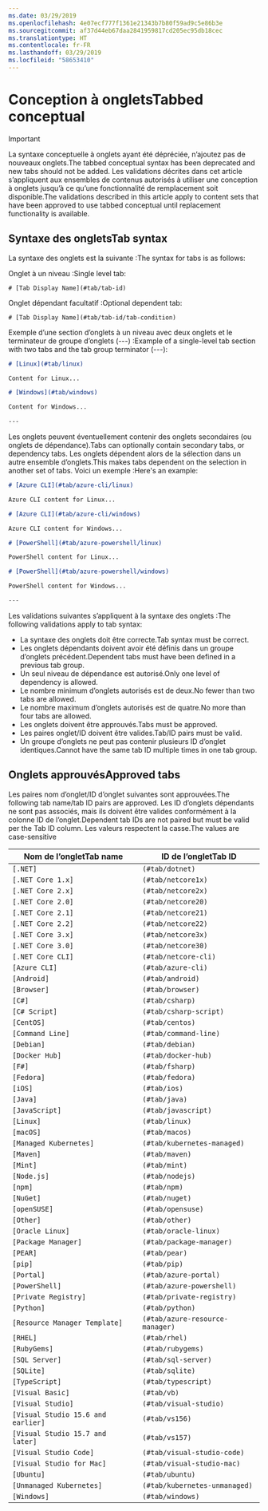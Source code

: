 ```yaml
---
ms.date: 03/29/2019
ms.openlocfilehash: 4e07ecf777f1361e21343b7b80f59ad9c5e86b3e
ms.sourcegitcommit: af37d44eb67daa2841959817cd205ec95db18cec
ms.translationtype: HT
ms.contentlocale: fr-FR
ms.lasthandoff: 03/29/2019
ms.locfileid: "58653410"
---
```

# <a name="tabbed-conceptual"></a><span data-ttu-id="7e44e-101">Conception à onglets</span><span class="sxs-lookup"><span data-stu-id="7e44e-101">Tabbed conceptual</span></span>

> [!IMPORTANT]
> <span data-ttu-id="7e44e-102">La syntaxe conceptuelle à onglets ayant été dépréciée, n’ajoutez pas de nouveaux onglets.</span><span class="sxs-lookup"><span data-stu-id="7e44e-102">The tabbed conceptual syntax has been deprecated and new tabs should not be added.</span></span> <span data-ttu-id="7e44e-103">Les validations décrites dans cet article s’appliquent aux ensembles de contenus autorisés à utiliser une conception à onglets jusqu’à ce qu’une fonctionnalité de remplacement soit disponible.</span><span class="sxs-lookup"><span data-stu-id="7e44e-103">The validations described in this article apply to content sets that have been approved to use tabbed conceptual until replacement functionality is available.</span></span>

## <a name="tab-syntax"></a><span data-ttu-id="7e44e-104">Syntaxe des onglets</span><span class="sxs-lookup"><span data-stu-id="7e44e-104">Tab syntax</span></span>

<span data-ttu-id="7e44e-105">La syntaxe des onglets est la suivante :</span><span class="sxs-lookup"><span data-stu-id="7e44e-105">The syntax for tabs is as follows:</span></span>

<span data-ttu-id="7e44e-106">Onglet à un niveau :</span><span class="sxs-lookup"><span data-stu-id="7e44e-106">Single level tab:</span></span>

`# [Tab Display Name](#tab/tab-id)`

<span data-ttu-id="7e44e-107">Onglet dépendant facultatif :</span><span class="sxs-lookup"><span data-stu-id="7e44e-107">Optional dependent tab:</span></span>

`# [Tab Display Name](#tab/tab-id/tab-condition)`

<span data-ttu-id="7e44e-108">Exemple d’une section d’onglets à un niveau avec deux onglets et le terminateur de groupe d’onglets (---) :</span><span class="sxs-lookup"><span data-stu-id="7e44e-108">Example of a single-level tab section with two tabs and the tab group terminator (---):</span></span>

```markdown
# [Linux](#tab/linux)

Content for Linux...

# [Windows](#tab/windows)

Content for Windows...

---
```

<span data-ttu-id="7e44e-109">Les onglets peuvent éventuellement contenir des onglets secondaires (ou onglets de dépendance).</span><span class="sxs-lookup"><span data-stu-id="7e44e-109">Tabs can optionally contain secondary tabs, or dependency tabs.</span></span> <span data-ttu-id="7e44e-110">Les onglets dépendent alors de la sélection dans un autre ensemble d’onglets.</span><span class="sxs-lookup"><span data-stu-id="7e44e-110">This makes tabs dependent on the selection in another set of tabs.</span></span> <span data-ttu-id="7e44e-111">Voici un exemple :</span><span class="sxs-lookup"><span data-stu-id="7e44e-111">Here's an example:</span></span>

```markdown
# [Azure CLI](#tab/azure-cli/linux)

Azure CLI content for Linux...

# [Azure CLI](#tab/azure-cli/windows)

Azure CLI content for Windows...

# [PowerShell](#tab/azure-powershell/linux)

PowerShell content for Linux...

# [PowerShell](#tab/azure-powershell/windows)

PowerShell content for Windows...

---
```

<span data-ttu-id="7e44e-112">Les validations suivantes s’appliquent à la syntaxe des onglets :</span><span class="sxs-lookup"><span data-stu-id="7e44e-112">The following validations apply to tab syntax:</span></span>

- <span data-ttu-id="7e44e-113">La syntaxe des onglets doit être correcte.</span><span class="sxs-lookup"><span data-stu-id="7e44e-113">Tab syntax must be correct.</span></span>
- <span data-ttu-id="7e44e-114">Les onglets dépendants doivent avoir été définis dans un groupe d’onglets précédent.</span><span class="sxs-lookup"><span data-stu-id="7e44e-114">Dependent tabs must have been defined in a previous tab group.</span></span>
- <span data-ttu-id="7e44e-115">Un seul niveau de dépendance est autorisé.</span><span class="sxs-lookup"><span data-stu-id="7e44e-115">Only one level of dependency is allowed.</span></span>
- <span data-ttu-id="7e44e-116">Le nombre minimum d’onglets autorisés est de deux.</span><span class="sxs-lookup"><span data-stu-id="7e44e-116">No fewer than two tabs are allowed.</span></span>
- <span data-ttu-id="7e44e-117">Le nombre maximum d’onglets autorisés est de quatre.</span><span class="sxs-lookup"><span data-stu-id="7e44e-117">No more than four tabs are allowed.</span></span>
- <span data-ttu-id="7e44e-118">Les onglets doivent être approuvés.</span><span class="sxs-lookup"><span data-stu-id="7e44e-118">Tabs must be approved.</span></span>
- <span data-ttu-id="7e44e-119">Les paires onglet/ID doivent être valides.</span><span class="sxs-lookup"><span data-stu-id="7e44e-119">Tab/ID pairs must be valid.</span></span>
- <span data-ttu-id="7e44e-120">Un groupe d’onglets ne peut pas contenir plusieurs ID d’onglet identiques.</span><span class="sxs-lookup"><span data-stu-id="7e44e-120">Cannot have the same tab ID multiple times in one tab group.</span></span>

## <a name="approved-tabs"></a><span data-ttu-id="7e44e-121">Onglets approuvés</span><span class="sxs-lookup"><span data-stu-id="7e44e-121">Approved tabs</span></span>

<span data-ttu-id="7e44e-122">Les paires nom d’onglet/ID d’onglet suivantes sont approuvées.</span><span class="sxs-lookup"><span data-stu-id="7e44e-122">The following tab name/tab ID pairs are approved.</span></span> <span data-ttu-id="7e44e-123">Les ID d’onglets dépendants ne sont pas associés, mais ils doivent être valides conformément à la colonne ID de l’onglet.</span><span class="sxs-lookup"><span data-stu-id="7e44e-123">Dependent tab IDs are not paired but must be valid per the Tab ID column.</span></span> <span data-ttu-id="7e44e-124">Les valeurs respectent la casse.</span><span class="sxs-lookup"><span data-stu-id="7e44e-124">The values are case-sensitive</span></span>

|<span data-ttu-id="7e44e-125">Nom de l’onglet</span><span class="sxs-lookup"><span data-stu-id="7e44e-125">Tab name</span></span>              |<span data-ttu-id="7e44e-126">ID de l’onglet</span><span class="sxs-lookup"><span data-stu-id="7e44e-126">Tab ID</span></span>            |
|----------------------|------------------|
|`[.NET]`              |`(#tab/dotnet)`   |
|`[.NET Core 1.x]`     |`(#tab/netcore1x)`|
|`[.NET Core 2.x]`     |`(#tab/netcore2x)`|
|`[.NET Core 2.0]`     |`(#tab/netcore20)`|
|`[.NET Core 2.1]`     |`(#tab/netcore21)`|
|`[.NET Core 2.2]`     |`(#tab/netcore22)`|
|`[.NET Core 3.x]`     |`(#tab/netcore3x)`|
|`[.NET Core 3.0]`     |`(#tab/netcore30)`|
|`[.NET Core CLI]`     |`(#tab/netcore-cli)`|
|`[Azure CLI]`         |`(#tab/azure-cli)`|
|`[Android]`           |`(#tab/android)`  |
|`[Browser]`           |`(#tab/browser)`  |
|`[C#]`                |`(#tab/csharp)`   |
|`[C# Script]`         |`(#tab/csharp-script)`|
|`[CentOS]`            |`(#tab/centos)`|
|`[Command Line]`      |`(#tab/command-line)`|
|`[Debian]`            |`(#tab/debian)`|
|`[Docker Hub]`        |`(#tab/docker-hub)`|
|`[F#]`                |`(#tab/fsharp)`|
|`[Fedora]`            |`(#tab/fedora)`|
|`[iOS]`               |`(#tab/ios)`      |
|`[Java]`              |`(#tab/java)`|
|`[JavaScript]`        |`(#tab/javascript)`|
|`[Linux]`             |`(#tab/linux)`    |
|`[macOS]`             |`(#tab/macos)`    |
|`[Managed Kubernetes]`|`(#tab/kubernetes-managed)`|
|`[Maven]`             |`(#tab/maven)`|
|`[Mint]`              |`(#tab/mint)`|
|`[Node.js]`           |`(#tab/nodejs)`|
|`[npm]`               |`(#tab/npm)` |
|`[NuGet]`             |`(#tab/nuget)`|
|`[openSUSE]`          |`(#tab/opensuse)`|
|`[Other]`             |`(#tab/other)` |
|`[Oracle Linux]`      |`(#tab/oracle-linux)`|
|`[Package Manager]`   |`(#tab/package-manager)` |
|`[PEAR]`              |`(#tab/pear)`|
|`[pip]`               |`(#tab/pip)`|
|`[Portal]`            |`(#tab/azure-portal)`    |
|`[PowerShell]`        |`(#tab/azure-powershell)`|
|`[Private Registry]`  |`(#tab/private-registry)`|
|`[Python]`            |`(#tab/python)`|
|`[Resource Manager Template]`|`(#tab/azure-resource-manager)`|
|`[RHEL]`              |`(#tab/rhel)`|
|`[RubyGems]`          |`(#tab/rubygems)`|
|`[SQL Server]`        |`(#tab/sql-server)`|
|`[SQLite]`            |`(#tab/sqlite)`|
|`[TypeScript]`        |`(#tab/typescript)`|
|`[Visual Basic]`      |`(#tab/vb)` |
|`[Visual Studio]`     |`(#tab/visual-studio)`|
|`[Visual Studio 15.6 and earlier]`|`(#tab/vs156)`|
|`[Visual Studio 15.7 and later]`  |`(#tab/vs157)`|
|`[Visual Studio Code]`            |`(#tab/visual-studio-code)`|
|`[Visual Studio for Mac]`         |`(#tab/visual-studio-mac)`|
|`[Ubuntu]`                        |`(#tab/ubuntu)`|
|`[Unmanaged Kubernetes]`          |`(#tab/kubernetes-unmanaged)`|
|`[Windows]`   |`(#tab/windows)`   |